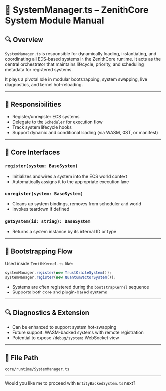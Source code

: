 
# 🧮 SystemManager.ts – ZenithCore System Module Manual

## 🔍 Overview

`SystemManager.ts` is responsible for dynamically loading, instantiating, and coordinating all ECS-based systems in the ZenithCore runtime. It acts as the central orchestrator that maintains lifecycle, priority, and scheduling metadata for registered systems.

It plays a pivotal role in modular bootstrapping, system swapping, live diagnostics, and kernel hot-reloading.

---

## 🎯 Responsibilities

- Register/unregister ECS systems
- Delegate to the `Scheduler` for execution flow
- Track system lifecycle hooks
- Support dynamic and conditional loading (via WASM, OST, or manifest)

---

## 🧠 Core Interfaces

### `register(system: BaseSystem)`
- Initializes and wires a system into the ECS world context
- Automatically assigns it to the appropriate execution lane

### `unregister(system: BaseSystem)`
- Cleans up system bindings, removes from scheduler and world
- Invokes teardown if defined

### `getSystem(id: string): BaseSystem`
- Returns a system instance by its internal ID or type

---

## 🔧 Bootstrapping Flow

Used inside `ZenithKernel.ts` like:

```ts
systemManager.register(new TrustOracleSystem());
systemManager.register(new QuantumVectorSystem());
```

- Systems are often registered during the `bootstrapKernel` sequence
- Supports both core and plugin-based systems

---

## 🔍 Diagnostics & Extension

- Can be enhanced to support system hot-swapping
- Future support: WASM-backed systems with remote registration
- Potential to expose `/debug/systems` WebSocket view

---

## 📁 File Path

```
core/runtime/SystemManager.ts
```

---

Would you like me to proceed with `EntityBackedSystem.ts` next?
